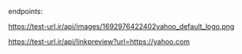 endpoints:

https://test-url.ir/api/images/1692976422402yahoo_default_logo.png

https://test-url.ir/api/linkpreview?url=https://yahoo.com
